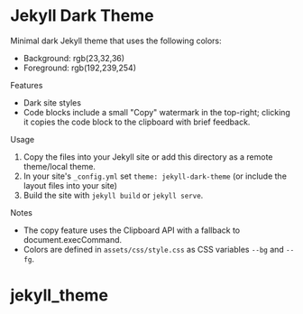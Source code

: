 Jekyll Dark Theme
==================

Minimal dark Jekyll theme that uses the following colors:
- Background: rgb(23,32,36)
- Foreground: rgb(192,239,254)

Features
- Dark site styles
- Code blocks include a small "Copy" watermark in the top-right; clicking it copies the code block to the clipboard with brief feedback.

Usage
1. Copy the files into your Jekyll site or add this directory as a remote theme/local theme.
2. In your site's `_config.yml` set `theme: jekyll-dark-theme` (or include the layout files into your site)
3. Build the site with `jekyll build` or `jekyll serve`.

Notes
- The copy feature uses the Clipboard API with a fallback to document.execCommand.
- Colors are defined in `assets/css/style.css` as CSS variables `--bg` and `--fg`.
# jekyll_theme